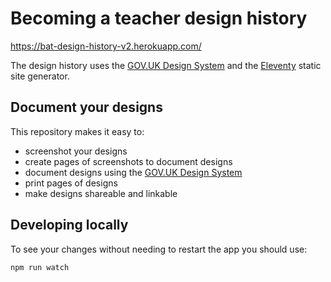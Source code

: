 # Becoming a teacher design history

https://bat-design-history-v2.herokuapp.com/

The design history uses the [GOV.UK Design System](https://design-system.service.gov.uk) and the [Eleventy](https://www.11ty.io) static site generator.

## Document your designs

This repository makes it easy to:

* screenshot your designs
* create pages of screenshots to document designs
* document designs using the [GOV.UK Design System](https://design-system.service.gov.uk/)
* print pages of designs
* make designs shareable and linkable

## Developing locally

To see your changes without needing to restart the app you should use:

`npm run watch`
